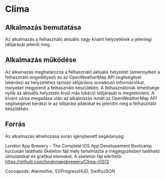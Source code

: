 # Clima

## Alkalmazás bemutatása

Az alkalmazás a felhasználó aktuális vagy kívánt helyzetének a jelenlegi időjárását jeleníti meg. 

## Alkalmazás működése

Az alkamazás meghatározza a felhasználó aktuális helyzetét (amennyiben a felhasználó engedélyezi) és az OpenWeatherMap API segítségével lekérdezi az helyzetéhez tartozó időjárásra vonatkozó információkat, melyeket megjelenít a felhasználó készülékén.
A felhasználónak lehetősége nyílik az aktuális helyzetén kívül más lokáció időjárását is megtekinteni. A kívánt város megadása után az alkalmazás ismét az OpenWeatherMap API segítségével kérdezi le az időjárási adatokat és jelenítni meg a felhasználó készülékén.

## Forrás

Az alkalmazás létrehozása során igénybevett segédanyag:

London App Brewery - The Complete iOS App Developement Bootcamp kurzusán található Skeleton fájl mely tartalmazta a megjegyzésben található útmutatókat és grafikai elemeket. A skeleton fájl elérhető: https://github.com/londonappbrewery/Clima-iOS12

Cocoapods: Alarmofire, SVProgressHUD, SwiftyJSON
